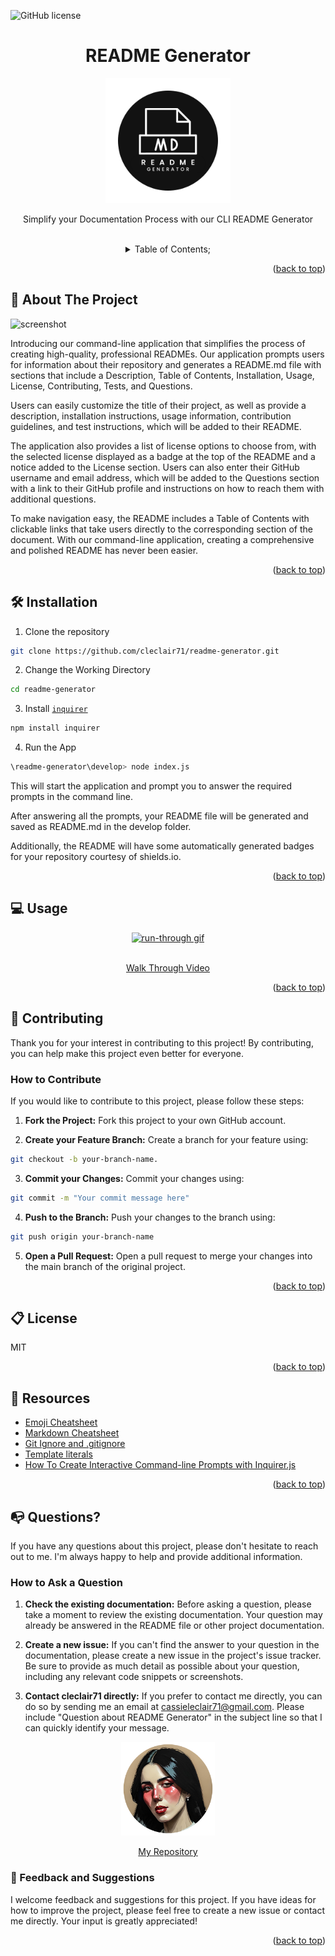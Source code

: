   ![GitHub license](https://img.shields.io/badge/license-MIT-pink.svg)
  <a name="readme-top"></a>
 <br />
 <div align="center">
 <h1 align="center">README Generator</h1>
    <a href="https://github.com/cleclair71/readme-generator">
     <img src="/Assets/img/README.png" alt="Logo" width="200" height="200">
   </a>
    <p align="center">
      Simplify your Documentation Process with our CLI README Generator
    </p>
  
<br />
<details><summary>Table of Contents;</summary>

* [About the Project](#description) 
 
* [Installation](#installation)
 
* [Usage](#usage) 

* [Contributing](#contributing)

* [Tests](#tests)

* [Questions](#email)
 
* [license](#license)

</details>
</div>

<p align="right">(<a href="#readme-top">back to top</a>)</p>

## :rocket: About The Project

![screenshot](https://user-imagesexample./screenshot.JPG)

Introducing our command-line application that simplifies the process of creating high-quality, professional READMEs. Our application prompts users for information about their repository and generates a README.md file with sections that include a Description, Table of Contents, Installation, Usage, License, Contributing, Tests, and Questions.

Users can easily customize the title of their project, as well as provide a description, installation instructions, usage information, contribution guidelines, and test instructions, which will be added to their README.

The application also provides a list of license options to choose from, with the selected license displayed as a badge at the top of the README and a notice added to the License section. Users can also enter their GitHub username and email address, which will be added to the Questions section with a link to their GitHub profile and instructions on how to reach them with additional questions.

To make navigation easy, the README includes a Table of Contents with clickable links that take users directly to the corresponding section of the document. With our command-line application, creating a comprehensive and polished README has never been easier.

<p align="right">(<a href="#readme-top">back to top</a>)</p>

## :hammer_and_wrench: Installation

1. Clone the repository 

```bash
git clone https://github.com/cleclair71/readme-generator.git
```
2. Change the Working Directory

```bash
cd readme-generator
```
3. Install [`inquirer`](https://www.npmjs.com/package/inquirer)

```bash
npm install inquirer
```
4. Run the App

```bash
\readme-generator\develop> node index.js
```

This will start the application and prompt you to answer the required prompts in the command line. 

After answering all the prompts, your README file will be generated and saved as README.md in the develop folder. 

Additionally, the README will have some automatically generated badges for your repository courtesy of shields.io.

<p align="right">(<a href="#readme-top">back to top</a>)</p>
  
## :computer: Usage
<div align="center">
<a href="https://drive.google.com/file/d/1qBYG2vbscJXd2rnEmpjzx8Tr6mmLNwMo/view">
     <img src="/Assets/img/Untitled_ Feb 23, 2023 1_44 PM.gif" alt="run-through gif">
   </a>
   </div>
   <br />
   <p align="center"> 
   <a href="https://drive.google.com/file/d/1qBYG2vbscJXd2rnEmpjzx8Tr6mmLNwMo/view">Walk Through Video</a>
   </p>

<p align="right">(<a href="#readme-top">back to top</a>)</p>
  

 
## :handshake: Contributing

Thank you for your interest in contributing to this project! By contributing, you can help make this project even better for everyone.

### How to Contribute

If you would like to contribute to this project, please follow these steps:
      
1. **Fork the Project:** Fork this project to your own GitHub account.

2. **Create your Feature Branch:** Create a branch for your feature using:
```bash 
git checkout -b your-branch-name.
```
3. **Commit your Changes:** Commit your changes using:
```bash 
git commit -m "Your commit message here"
```
4. **Push to the Branch:** Push your changes to the branch using:
```bash 
git push origin your-branch-name
```
5. **Open a Pull Request:** Open a pull request to merge your changes into the main branch of the original project.

<p align="right">(<a href="#readme-top">back to top</a>)</p>

## :clipboard: License
MIT
  
<p align="right">(<a href="#readme-top">back to top</a>)</p>

## :mag_right: Resources

* [Emoji Cheatsheet](https://github.com/ikatyang/emoji-cheat-sheet/blob/master/README.md)
* [Markdown Cheatsheet](https://github.com/adam-p/markdown-here/wiki/Markdown-Cheatsheet)
* [Git Ignore and .gitignore](https://www.w3schools.com/git/git_ignore.asp?remote=github)
* [Template literals](https://developer.mozilla.org/en-US/docs/Web/JavaScript/Reference/Template_literals)
* [How To Create Interactive Command-line Prompts with Inquirer.js](https://www.digitalocean.com/community/tutorials/nodejs-interactive-command-line-prompts)

<p align="right">(<a href="#readme-top">back to top</a>)</p>

## :mailbox_with_no_mail: Questions?

If you have any questions about this project, please don't hesitate to reach out to me. I'm always happy to help and provide additional information.

### How to Ask a Question

1. **Check the existing documentation:** Before asking a question, please take a moment to review the existing documentation. Your question may already be answered in the README file or other project documentation.

2. **Create a new issue:** If you can't find the answer to your question in the documentation, please create a new issue in the project's issue tracker. Be sure to provide as much detail as possible about your question, including any relevant code snippets or screenshots.

3. **Contact cleclair71 directly:** If you prefer to contact me directly, you can do so by sending me an email at cassieleclair71@gmail.com. Please include "Question about README Generator" in the subject line so that I can quickly identify your message.
<div align="center">
<a href="https://github.com/cleclair71/readme-generator">
     <img src="/Assets/img/cassielogo.png" alt="head shot" width="150" height="150">
   </a>
   </div>
   <p align="center"> 
   <a href="https://github.com/cleclair71/readme-generator/tree/master">My Repository</a>
   </p>
   
### :pray: Feedback and Suggestions

I welcome feedback and suggestions for this project. If you have ideas for how to improve the project, please feel free to create a new issue or contact me directly. Your input is greatly appreciated!
 
  <p align="right">(<a href="#readme-top">back to top</a>)</p>
 
